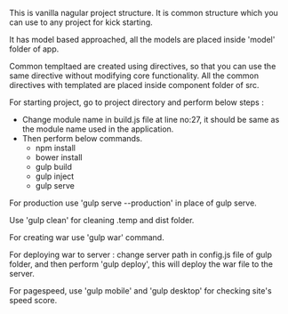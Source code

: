 This is vanilla nagular project structure. It is common structure which you can use to any project for kick starting.

It has model based approached, all the models are placed inside 'model' folder of app.

Common templtaed are created using directives, so that you can use the same directive without modifying core functionality. All the common directives with templated are placed inside component folder of src.

For starting project, go to project directory and perform below steps :

* Change module name in build.js file at line no:27, it should be same as the module name used in the application.
* Then perform below commands.
    * npm install
    * bower install
    * gulp build
    * gulp inject
    * gulp serve

For production use 'gulp serve --production' in place of gulp serve.

Use 'gulp clean' for cleaning .temp and dist folder.

For creating war use 'gulp war' command.

For deploying war to server :
change server path in config.js file of gulp folder, and then perform 'gulp deploy', this will deploy the war file to the server.

For pagespeed, use 'gulp mobile' and 'gulp desktop' for checking site's speed score.